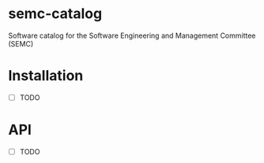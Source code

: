 # semc-catalog
Software catalog for the Software Engineering and Management Committee (SEMC)

# Installation
- [ ] TODO

# API
- [ ] TODO
